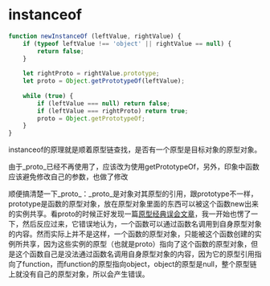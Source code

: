 # instanceof

```js
function newInstanceOf (leftValue, rightValue) {
    if (typeof leftValue !== 'object' || rightValue == null) { 
        return false;
    }
    
    let rightProto = rightValue.prototype;
    let proto = Object.getPrototypeOf(leftValue);
    
    while (true) {
        if (leftValue === null) return false;
        if (leftValue === rightProto) return true;
        proto = Object.getPrototypeOf;
    }
}
```

instanceof的原理就是顺着原型链查找，是否有一个原型是目标对象的原型对象。

由于\_proto_已经不再使用了，应该改为使用getPrototypeOf，另外，印象中函数应该避免修改自己的参数，也做了修改

顺便搞清楚一下\_proto_：\_proto\_是对象对其原型的引用，跟prototype不一样，prototype是函数的原型对象，放在原型对象里面的东西可以被这个函数new出来的实例共享。看proto的时候正好发现一篇[原型经典误会文章](https://segmentfault.com/a/1190000011801127)，我一开始也愣了一下，然后反应过来，它错误地认为，一个函数可以通过函数名调用到自身原型对象的内容。然而实际上并不是这样，一个函数的原型对象，只能被这个函数创建的实例所共享，因为这些实例的原型（也就是proto）指向了这个函数的原型对象，但是这个函数自己是没法通过函数名调用自身原型对象的内容，因为它的原型引用指向了function，而function的原型指向object，object的原型是null，整个原型链上就没有自己的原型对象，所以会产生错误。